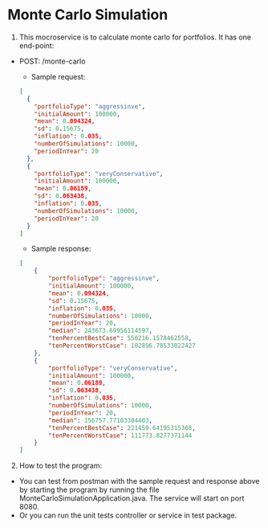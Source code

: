 # Monte Carlo Simulation
1. This mocroservice is to calculate monte carlo for portfolios. It has one end-point:
 
- POST: /monte-carlo

    - Sample request:
    ```json
    [
      {
        "portfolioType": "aggressinve",
        "initialAmount": 100000,
        "mean": 0.094324,
        "sd": 0.15675,
        "inflation": 0.035,
        "numberOfSimulations": 10000,
        "periodInYear": 20
      },
      {
        "portfolioType": "veryConservative",
        "initialAmount": 100000,
        "mean": 0.06189,
        "sd": 0.063438,
        "inflation": 0.035,
        "numberOfSimulations": 10000,
        "periodInYear": 20
      }
    ]
    ```

    - Sample response:
    ```json
    [
        {
            "portfolioType": "aggressinve",
            "initialAmount": 100000,
            "mean": 0.094324,
            "sd": 0.15675,
            "inflation": 0.035,
            "numberOfSimulations": 10000,
            "periodInYear": 20,
            "median": 243673.69956114597,
            "tenPercentBestCase": 550216.1578462558,
            "tenPercentWorstCase": 102896.78533022427
        },
        {
            "portfolioType": "veryConservative",
            "initialAmount": 100000,
            "mean": 0.06189,
            "sd": 0.063438,
            "inflation": 0.035,
            "numberOfSimulations": 10000,
            "periodInYear": 20,
            "median": 156757.77103304403,
            "tenPercentBestCase": 221459.64195315368,
            "tenPercentWorstCase": 111773.8277371144
        }
    ]
    ```

2. How to test the program:
- You can test from postman with the sample request and response above by starting the program by running the file MonteCarloSimulationApplication.java. The service will start on port 8080.
- Or you can run the unit tests controller or service in test package.
